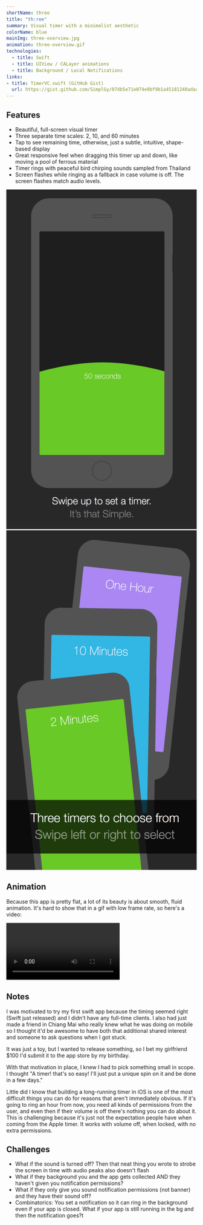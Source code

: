 ```yaml
---
shortName: three
title: "th:ree"
summary: Visual timer with a minimalist aesthetic
colorName: blue
mainImg: three-overview.jpg
animation: three-overview.gif
technologies:
  - title: Swift
  - title: UIView / CALayer animations
  - title: Background / Local Notifications
links:
- title: TimerVC.swift (GitHub Gist)
  url: https://gist.github.com/SimplGy/07db5e71e074e9bf9b1a45181240adaa
---
```


## Features

* Beautiful, full-screen visual timer
* Three separate time scales: 2, 10, and 60 minutes
* Tap to see remaining time, otherwise, just a subtle, intuitive, shape-based display
* Great responsive feel when dragging this timer up and down, like moving a pool of ferrous material
* Timer rings with peaceful bird chirping sounds sampled from Thailand
* Screen flashes while ringing as a fallback in case volume is off. The screen flashes match audio levels.

![Swipe up to set a timer](/projects/img/three/tutorial/1.png)
![Choose a Timer](/projects/img/three/tutorial/2.png)


## Animation

Because this app is pretty flat, a lot of its beauty is about smooth, fluid animation. It's hard to show that in a gif with low frame rate, so here's a video:

<p class="alignCenter">
<video src="/projects/img/three/three.mov" autoplay autostart preload controls loop="true">
  Sorry, your browser doesn't support embedded videos, 
  but you can <a href="/projects/img/three/three.mov">download it</a> if you'd like.
</video>
</p>

## Notes

I was motivated to try my first swift app because the timing seemed right (Swift just released) and I didn't have any full-time clients. I also had just made a friend in Chiang Mai who really knew what he was doing on mobile so I thought it'd be awesome to have both that additional shared interest and someone to ask questions when I got stuck.

It was just a toy, but I wanted to release something, so I bet my girlfriend $100 I'd submit it to the app store by my birthday.

With that motivation in place, I knew I had to pick something small in scope. I thought "A timer! that's so easy! I'll just put a unique spin on it and be done in a few days."

Little did I know that building a long-running timer in iOS is one of the most difficult things you can do for reasons that aren't immediately obvious. If it's going to ring an hour from now, you need all kinds of permissions from the user, and even then if their volume is off there's nothing you can do about it. This is challenging because it's just not the expectation people have when coming from the Apple timer. It works with volume off, when locked, with no extra permissions.

## Challenges

* What if the sound is turned off? Then that neat thing you wrote to strobe the screen in time with audio peaks also doesn't flash
* What if they background you and the app gets collected AND they haven't given you notification permissions?
* What if they only give you sound notification permissions (not banner) and they have their sound off?
* Combinatorics: You set a notification so it can ring in the background even if your app is closed. What if your app is still running in the bg and then the notification goes?t